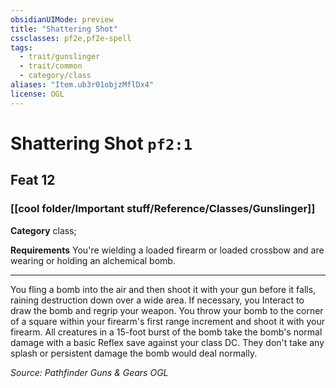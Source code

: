 ```yaml
---
obsidianUIMode: preview
title: "Shattering Shot"
cssclasses: pf2e,pf2e-spell
tags:
  - trait/gunslinger
  - trait/common
  - category/class
aliases: "Item.ub3r01objzMflDx4"
license: OGL
---
```

# Shattering Shot `pf2:1`
## Feat 12
### [[cool folder/Important stuff/Reference/Classes/Gunslinger]]

**Category** class; 




**Requirements** You're wielding a loaded firearm or loaded crossbow and are wearing or holding an alchemical bomb.

* * *

You fling a bomb into the air and then shoot it with your gun before it falls, raining destruction down over a wide area. If necessary, you Interact to draw the bomb and regrip your weapon. You throw your bomb to the corner of a square within your firearm's first range increment and shoot it with your firearm. All creatures in a 15-foot burst of the bomb take the bomb's normal damage with a basic Reflex save against your class DC. They don't take any splash or persistent damage the bomb would deal normally.

*Source: Pathfinder Guns & Gears*
*OGL*